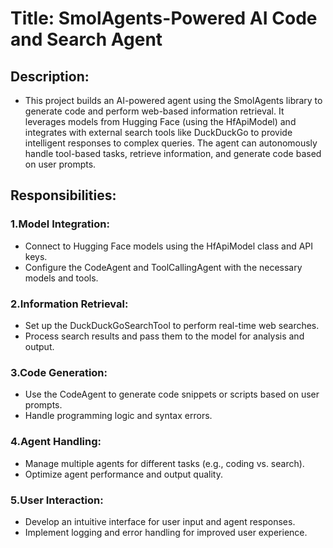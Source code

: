 # Title: SmolAgents-Powered AI Code and Search Agent
## Description:
* This project builds an AI-powered agent using the SmolAgents library to generate code and perform web-based information retrieval. It leverages models from Hugging Face (using the HfApiModel) and integrates with external search tools like DuckDuckGo to provide intelligent responses to complex queries. The agent can autonomously handle tool-based tasks, retrieve information, and generate code based on user prompts.

## Responsibilities:
### 1.Model Integration:
* Connect to Hugging Face models using the HfApiModel class and API keys.
* Configure the CodeAgent and ToolCallingAgent with the necessary models and tools.
### 2.Information Retrieval:
* Set up the DuckDuckGoSearchTool to perform real-time web searches.
* Process search results and pass them to the model for analysis and output.
### 3.Code Generation:
* Use the CodeAgent to generate code snippets or scripts based on user prompts.
* Handle programming logic and syntax errors.
### 4.Agent Handling:
* Manage multiple agents for different tasks (e.g., coding vs. search).
* Optimize agent performance and output quality.
### 5.User Interaction:
* Develop an intuitive interface for user input and agent responses.
* Implement logging and error handling for improved user experience.
